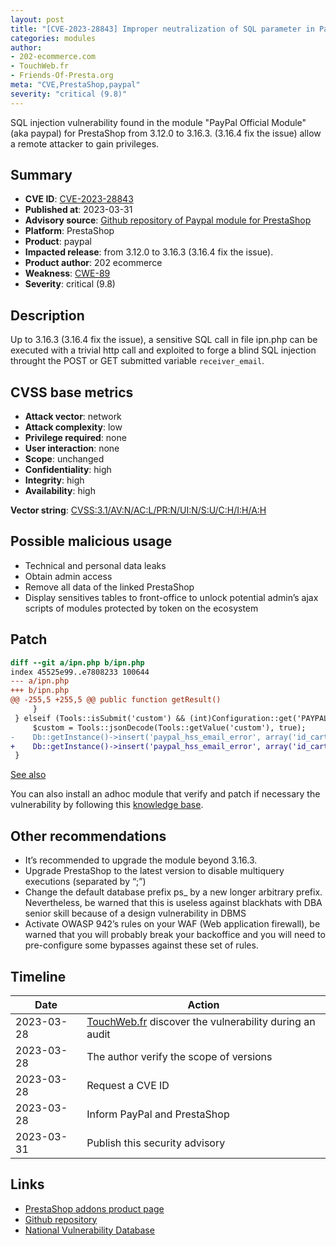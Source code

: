 ```yaml
---
layout: post
title: "[CVE-2023-28843] Improper neutralization of SQL parameter in PayPal module for PrestaShop 1.6 and 1.5"
categories: modules
author:
- 202-ecommerce.com
- TouchWeb.fr
- Friends-Of-Presta.org
meta: "CVE,PrestaShop,paypal"
severity: "critical (9.8)"
---
```


SQL injection vulnerability found in the module "PayPal Official Module" (aka paypal) for PrestaShop from 3.12.0 to 3.16.3. (3.16.4 fix the issue) allow a remote attacker to gain privileges.

## Summary

* **CVE ID**: [CVE-2023-28843](https://cve.mitre.org/cgi-bin/cvename.cgi?name=CVE-2023-28843)
* **Published at**: 2023-03-31
* **Advisory source**: [Github repository of Paypal module for PrestaShop](https://github.com/202ecommerce/paypal/security/advisories/GHSA-66pc-8gh8-mx7m)
* **Platform**: PrestaShop
* **Product**: paypal
* **Impacted release**: from 3.12.0 to 3.16.3 (3.16.4 fix the issue).
* **Product author**: 202 ecommerce
* **Weakness**: [CWE-89](https://cwe.mitre.org/data/definitions/89.html)
* **Severity**: critical (9.8)

## Description

Up to 3.16.3 (3.16.4 fix the issue), a sensitive SQL call in file ipn.php can be executed with a trivial http call and exploited to forge a blind SQL injection throught the POST or GET submitted variable `receiver_email`.

## CVSS base metrics

* **Attack vector**: network
* **Attack complexity**: low
* **Privilege required**: none
* **User interaction**: none
* **Scope**: unchanged
* **Confidentiality**: high
* **Integrity**: high
* **Availability**: high

**Vector string**: [CVSS:3.1/AV:N/AC:L/PR:N/UI:N/S:U/C:H/I:H/A:H](https://nvd.nist.gov/vuln-metrics/cvss/v3-calculator?vector=AV:N/AC:L/PR:N/UI:N/S:U/C:H/I:H/A:H)

## Possible malicious usage

* Technical and personal data leaks
* Obtain admin access
* Remove all data of the linked PrestaShop
* Display sensitives tables to front-office to unlock potential admin’s ajax scripts of modules protected by token on the ecosystem

## Patch

```diff
diff --git a/ipn.php b/ipn.php
index 45525e99..e7808233 100644
--- a/ipn.php
+++ b/ipn.php
@@ -255,5 +255,5 @@ public function getResult()
     }
 } elseif (Tools::isSubmit('custom') && (int)Configuration::get('PAYPAL_PAYMENT_METHOD') == HSS) {
     $custom = Tools::jsonDecode(Tools::getValue('custom'), true);
-    Db::getInstance()->insert('paypal_hss_email_error', array('id_cart' => $custom['id_cart'], 'email' => Tools::getValue('receiver_email')));
+    Db::getInstance()->insert('paypal_hss_email_error', array('id_cart' => (int) $custom['id_cart'], 'email' => pSQL(Tools::getValue('receiver_email', ''))));
 }
```

[See also](https://github.com/202ecommerce/paypal/commit/2f6884ea1d0fe4b58441699fcc1d6c56c7d733eb)

You can also install an adhoc module that verify and patch if necessary the vulnerability by following this [knowledge base](https://desk.202-ecommerce.com/portal/en/kb/articles/security-advisory-cve-2023-28843#How_tho_verify_if_my_module_is_vulnerable_).

## Other recommendations

* It’s recommended to upgrade the module beyond 3.16.3.
* Upgrade PrestaShop to the latest version to disable multiquery executions (separated by “;”)
* Change the default database prefix ps_ by a new longer arbitrary prefix. Nevertheless, be warned that this is useless against blackhats with DBA senior skill because of a design vulnerability in DBMS
* Activate OWASP 942’s rules on your WAF (Web application firewall), be warned that you will probably break your backoffice and you will need to pre-configure some bypasses against these set of rules.

## Timeline

| Date | Action |
|--|--|
| 2023-03-28 | [TouchWeb.fr](https://www.touchweb.fr/) discover the vulnerability during an audit |
| 2023-03-28 | The author verify the scope of versions |
| 2023-03-28 | Request a CVE ID |
| 2023-03-28 | Inform PayPal and PrestaShop |
| 2023-03-31 | Publish this security advisory |

## Links

* [PrestaShop addons product page](https://addons.prestashop.com/en/payment-card-wallet/1748-paypal-official.html)
* [Github repository](https://github.com/202ecommerce/paypal/security/advisories/GHSA-66pc-8gh8-mx7m)
* [National Vulnerability Database](https://nvd.nist.gov/vuln/detail/CVE-2023-28843)

